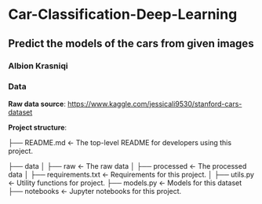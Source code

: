 # Car-Classification-Deep-Learning

## Predict the models of the cars from given images

### Albion Krasniqi

### Data
**Raw data source**: https://www.kaggle.com/jessicali9530/stanford-cars-dataset

**Project structure**:

├── README.md           <- The top-level README for developers using this project.

├── data
│   ├── raw             <- The raw data
│   ├── processed       <- The processed data
│
├── requirements.txt    <- Requirements for this project.
│
├── utils.py            <- Utility functions for project.
├── models.py           <- Models for this dataset
├── notebooks           <- Jupyter notebooks for this project.
